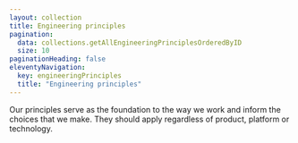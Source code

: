 ```yaml
---
layout: collection
title: Engineering principles
pagination:
  data: collections.getAllEngineeringPrinciplesOrderedByID
  size: 10
paginationHeading: false
eleventyNavigation:
  key: engineeringPrinciples
  title: "Engineering principles"
---
```


Our principles serve as the foundation to the way we work and inform the choices that we make. They should apply regardless of product, platform or technology.
